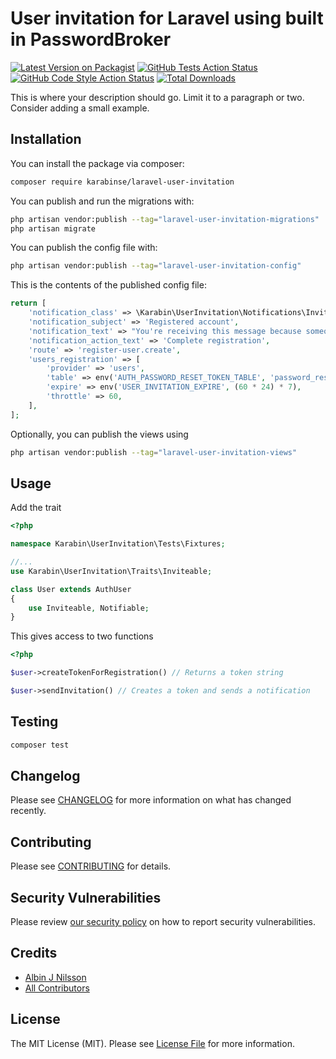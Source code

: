 # User invitation for Laravel using built in PasswordBroker

[![Latest Version on Packagist](https://img.shields.io/packagist/v/karabinse/laravel-user-invitation.svg?style=flat-square)](https://packagist.org/packages/karabinse/laravel-user-invitation)
[![GitHub Tests Action Status](https://img.shields.io/github/actions/workflow/status/karabinse/laravel-user-invitation/run-tests.yml?branch=main&label=tests&style=flat-square)](https://github.com/karabinse/laravel-user-invitation/actions?query=workflow%3Arun-tests+branch%3Amain)
[![GitHub Code Style Action Status](https://img.shields.io/github/actions/workflow/status/karabinse/laravel-user-invitation/fix-php-code-style-issues.yml?branch=main&label=code%20style&style=flat-square)](https://github.com/karabinse/laravel-user-invitation/actions?query=workflow%3A"Fix+PHP+code+style+issues"+branch%3Amain)
[![Total Downloads](https://img.shields.io/packagist/dt/karabinse/laravel-user-invitation.svg?style=flat-square)](https://packagist.org/packages/karabinse/laravel-user-invitation)

This is where your description should go. Limit it to a paragraph or two. Consider adding a small example.

## Installation

You can install the package via composer:

```bash
composer require karabinse/laravel-user-invitation
```

You can publish and run the migrations with:

```bash
php artisan vendor:publish --tag="laravel-user-invitation-migrations"
php artisan migrate
```

You can publish the config file with:

```bash
php artisan vendor:publish --tag="laravel-user-invitation-config"
```

This is the contents of the published config file:

```php
return [
    'notification_class' => \Karabin\UserInvitation\Notifications\InvitationNotification::class,
    'notification_subject' => 'Registered account',
    'notification_text' => "You're receiving this message because someone has registered an account for you on ".config('app.name').'. Click the link below to complete the registration by choosing a password',
    'notification_action_text' => 'Complete registration',
    'route' => 'register-user.create',
    'users_registration' => [
        'provider' => 'users',
        'table' => env('AUTH_PASSWORD_RESET_TOKEN_TABLE', 'password_reset_tokens'),
        'expire' => env('USER_INVITATION_EXPIRE', (60 * 24) * 7),
        'throttle' => 60,
    ],
];

```

Optionally, you can publish the views using

```bash
php artisan vendor:publish --tag="laravel-user-invitation-views"
```

## Usage

Add the trait
```php
<?php

namespace Karabin\UserInvitation\Tests\Fixtures;

//...
use Karabin\UserInvitation\Traits\Inviteable;

class User extends AuthUser
{
    use Inviteable, Notifiable;
}

```

This gives access to two functions

```php
<?php

$user->createTokenForRegistration() // Returns a token string

$user->sendInvitation() // Creates a token and sends a notification

```

## Testing

```bash
composer test
```

## Changelog

Please see [CHANGELOG](CHANGELOG.md) for more information on what has changed recently.

## Contributing

Please see [CONTRIBUTING](CONTRIBUTING.md) for details.

## Security Vulnerabilities

Please review [our security policy](../../security/policy) on how to report security vulnerabilities.

## Credits

- [Albin J Nilsson](https://github.com/KarabinSE)
- [All Contributors](../../contributors)

## License

The MIT License (MIT). Please see [License File](LICENSE.md) for more information.
